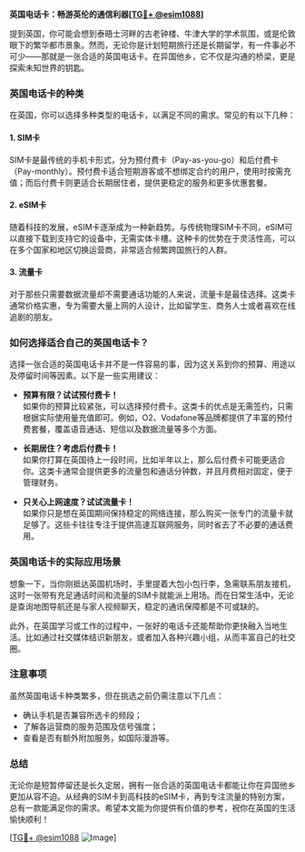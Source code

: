 **英国电话卡：畅游英伦的通信利器[[TG💪+ @esim1088](https://t.me/s/esim1088)]**

提到英国，你可能会想到泰晤士河畔的古老钟楼、牛津大学的学术氛围，或是伦敦眼下的繁华都市景象。然而，无论你是计划短期旅行还是长期留学，有一件事必不可少——那就是一张合适的英国电话卡。在异国他乡，它不仅是沟通的桥梁，更是探索未知世界的钥匙。

### 英国电话卡的种类

在英国，你可以选择多种类型的电话卡，以满足不同的需求。常见的有以下几种：

#### 1. **SIM卡**
SIM卡是最传统的手机卡形式，分为预付费卡（Pay-as-you-go）和后付费卡（Pay-monthly）。预付费卡适合短期游客或不想绑定合约的用户，使用时按需充值；而后付费卡则更适合长期居住者，提供更稳定的服务和更多优惠套餐。

#### 2. **eSIM卡**
随着科技的发展，eSIM卡逐渐成为一种新趋势。与传统物理SIM卡不同，eSIM可以直接下载到支持它的设备中，无需实体卡槽。这种卡的优势在于灵活性高，可以在多个国家和地区切换运营商，非常适合频繁跨国旅行的人群。

#### 3. **流量卡**
对于那些只需要数据流量却不需要通话功能的人来说，流量卡是最佳选择。这类卡通常价格实惠，专为需要大量上网的人设计，比如留学生、商务人士或者喜欢在线追剧的朋友。

### 如何选择适合自己的英国电话卡？

选择一张合适的英国电话卡并不是一件容易的事，因为这关系到你的预算、用途以及停留时间等因素。以下是一些实用建议：

- **预算有限？试试预付费卡！**  
如果你的预算比较紧张，可以选择预付费卡。这类卡的优点是无需签约，只需根据实际使用量充值即可。例如，O2、Vodafone等品牌都提供了丰富的预付费套餐，覆盖语音通话、短信以及数据流量等多个方面。

- **长期居住？考虑后付费卡！**  
如果你打算在英国待上一段时间，比如半年以上，那么后付费卡可能更适合你。这类卡通常会提供更多的流量包和通话分钟数，并且月费相对固定，便于管理财务。

- **只关心上网速度？试试流量卡！**  
如果你只是想在英国期间保持稳定的网络连接，那么购买一张专门的流量卡就足够了。这些卡往往专注于提供高速互联网服务，同时省去了不必要的通话费用。

### 英国电话卡的实际应用场景

想象一下，当你刚抵达英国机场时，手里提着大包小包行李，急需联系朋友接机，这时一张带有充足通话时间和流量的SIM卡就能派上用场。而在日常生活中，无论是查询地图导航还是与家人视频聊天，稳定的通讯保障都是不可或缺的。

此外，在英国学习或工作的过程中，一张好的电话卡还能帮助你更快融入当地生活。比如通过社交媒体结识新朋友，或者加入各种兴趣小组，从而丰富自己的社交圈。

### 注意事项

虽然英国电话卡种类繁多，但在挑选之前仍需注意以下几点：
- 确认手机是否兼容所选卡的频段；
- 了解各运营商的服务范围及信号强度；
- 查看是否有额外附加服务，如国际漫游等。

### 总结

无论你是短暂停留还是长久定居，拥有一张合适的英国电话卡都能让你在异国他乡更加从容不迫。从经典的SIM卡到高科技的eSIM卡，再到专注流量的特别方案，总有一款能满足你的需求。希望本文能为你提供有价值的参考，祝你在英国的生活愉快顺利！

[[TG💪+ @esim1088](https://t.me/s/esim1088) ![Image](https://i.postimg.cc/4NQfJmqS/Snipaste-2025-05-13-00-14-12.png)]